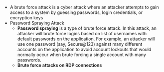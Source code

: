 - A brute force attack is a cyber attack where an attacker attempts to gain access to a system by guessing passwords, login credentials, or encryption keys
- Password Spraying Attack
	- **Password spraying** is a type of brute force attack. In this attack, an attacker will brute force logins based on list of usernames with default passwords on the application. For example, an attacker will use one password (say, Secure@123) against many different accounts on the application to avoid account lockouts that would normally occur when brute forcing a single account with many passwords.
	- **Brute force attacks on RDP connections**